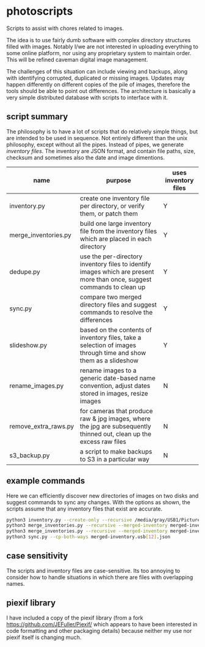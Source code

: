 ﻿# photoscripts

Scripts to assist with chores related to images.

The idea is to use fairly dumb software with complex directory structures filled with images.  Notably I/we are not interested in uploading everything to some online platform, nor using any proprietary system to maintain order.  This will be refined caveman digital image management.

The challenges of this situation can include viewing and backups, along with identifying corrupted, duplicated or missing images.  Updates may happen differently on different copies of the pile of images, therefore the tools should be able to point out differences.  The architecture is basically a very simple distributed database with scripts to interface with it.

## script summary

The philosophy is to have a lot of scripts that do relatively simple things, but are intended to be used in sequence.  Not entirely different than the unix philosophy, except without all the pipes.  Instead of pipes, we generate *inventory files*.  The inventory  are JSON format, and contain file paths, size, checksum and sometimes also the date and image dimentions.

| name                 | purpose | uses inventory files |
|----------------------|---------|----------------------|
| inventory.py         | create one inventory file per directory, or verify them, or patch them | Y |
| merge_inventories.py | build one large inventory file from the inventory files which are placed in each directory | Y |
| dedupe.py            | use the per-directory inventory files to identify images which are present more than once, suggest commands to clean up | Y |
| sync.py              | compare two merged directory files and suggest commands to resolve the differences | Y |
| slideshow.py         | based on the contents of inventory files, take a selection of images through time and show them as a slideshow | Y |
| rename_images.py     | rename images to a generic date-based name convention, adjust dates stored in images, resize images | N |
| remove_extra_raws.py | for cameras that produce raw & jpg images, where the jpg are subsequently thinned out, clean up the excess raw files | N |
| s3_backup.py         | a script to make backups to S3 in a particular way | N |

## example commands

Here we can efficiently discover new directories of images on two disks and suggest commands to sync any changes.  With the options as shown, the scripts assume that any inventory files that exist are accurate.

```bash
python3 inventory.py --create-only --recursive /media/gray/USB1/Pictures /media/gray/USB2/Pictures
python3 merge_inventories.py --recursive --merged-inventory merged-inventory.usb1.json /media/gray/USB1/Pictures
python3 merge_inventories.py --recursive --merged-inventory merged-inventory.usb2.json /media/gray/USB2/Pictures
python3 sync.py --cp-both-ways merged-inventory.usb[12].json
```

## case sensitivity

The scripts and inventory files are case-sensitive.  Its too annoying to consider how to handle situations in which there are files with overlapping names.

## piexif library

I have included a copy of the piexif library (from a fork https://github.com/JEFuller/Piexif/ which appears to have been interested in code formatting and other packaging details) because neither my use nor piexif itself is changing much.